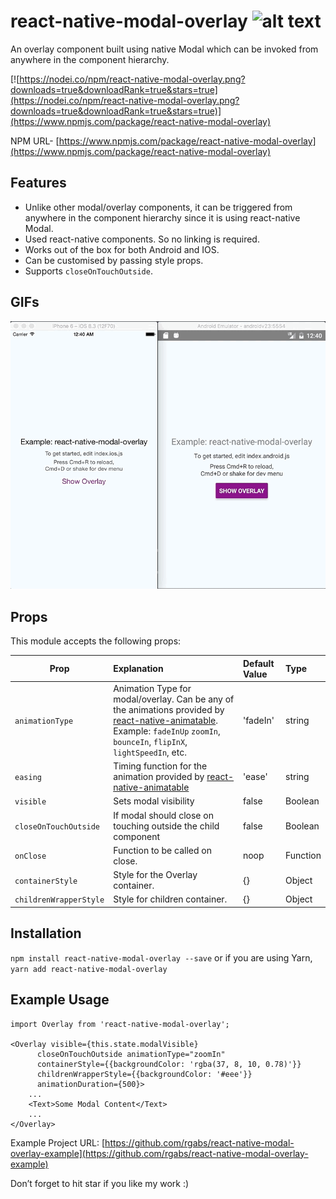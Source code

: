 # react-native-modal-overlay ![alt text](https://img.shields.io/npm/dm/react-native-modal-overlay.svg)
An overlay component built using native Modal which can be invoked from anywhere in the component hierarchy.

[![https://nodei.co/npm/react-native-modal-overlay.png?downloads=true&downloadRank=true&stars=true](https://nodei.co/npm/react-native-modal-overlay.png?downloads=true&downloadRank=true&stars=true)](https://www.npmjs.com/package/react-native-modal-overlay)

NPM URL- [https://www.npmjs.com/package/react-native-modal-overlay](https://www.npmjs.com/package/react-native-modal-overlay)
## Features
- Unlike other modal/overlay components, it can be triggered from anywhere in the component hierarchy since it is using react-native Modal.
- Used react-native components. So no linking is required.
- Works out of the box for both Android and IOS.
- Can be customised by passing style props.
- Supports `closeOnTouchOutside`.

## GIFs

![Full GIF](./gifs/demo.gif "Full GIF")

## Props

This module accepts the following props:

| Prop   |Explanation| Default Value      |Type |
|----------|:------------------|:--------------|:--------------|
|`animationType`|Animation Type for modal/overlay. Can be any of the animations provided by [react-native-animatable](https://github.com/oblador/react-native-animatable). Example: `fadeInUp` `zoomIn`, `bounceIn`, `flipInX`, `lightSpeedIn`, etc.|'fadeIn'|string|
|`easing`|Timing function for the animation provided by [react-native-animatable](https://github.com/oblador/react-native-animatable)|'ease'|string|
|`visible`|Sets modal visibility|false|Boolean|
|`closeOnTouchOutside`|If modal should close on touching outside the child component|false|Boolean|
|`onClose`|Function to be called on close.|noop|Function|
|`containerStyle`|Style for the Overlay container.|{}|Object|
|`childrenWrapperStyle`| Style for children container.|{}|Object|


## Installation
`npm install react-native-modal-overlay --save` or if you are using Yarn, `yarn add react-native-modal-overlay`

## Example Usage
```
import Overlay from 'react-native-modal-overlay';

<Overlay visible={this.state.modalVisible}
      closeOnTouchOutside animationType="zoomIn"
      containerStyle={{backgroundColor: 'rgba(37, 8, 10, 0.78)'}}
      childrenWrapperStyle={{backgroundColor: '#eee'}}
      animationDuration={500}>
    ...
    <Text>Some Modal Content</Text>
    ...
</Overlay>

```

Example Project URL: [https://github.com/rgabs/react-native-modal-overlay-example](https://github.com/rgabs/react-native-modal-overlay-example)

Don’t forget to hit star if you like my work :)
